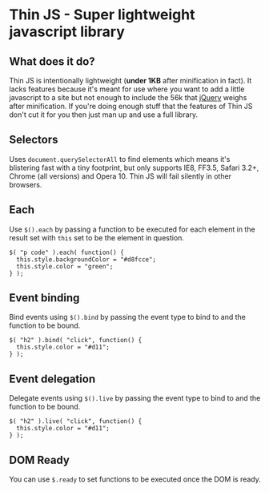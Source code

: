 Thin JS - Super lightweight javascript library
==============================================

## What does it do?

Thin JS is intentionally lightweight (**under 1KB** after minification in
fact). It lacks features because it's meant for use where you want to add a
little javascript to a site but not enough to include the 56k that [jQuery][]
weighs after minification. If you're doing enough stuff that the features of
Thin JS don't cut it for you then just man up and use a full library.

## Selectors

Uses `document.querySelectorAll` to find elements which means it's
blistering fast with a tiny footprint, but only supports IE8, FF3.5, Safari
3.2+, Chrome (all versions) and Opera 10. Thin JS will fail silently in
other browsers.

## Each

Use `$().each` by passing a function to be executed for each element in the
result set with `this` set to be the element in question.

    $( "p code" ).each( function() {
      this.style.backgroundColor = "#d8fcce";
      this.style.color = "green";
    } );

## Event binding

Bind events using `$().bind` by passing the event type to bind to and the
function to be bound.

    $( "h2" ).bind( "click", function() {
      this.style.color = "#d11";
    } );

## Event delegation

Delegate events using `$().live` by passing the event type to bind to and the
function to be bound.

    $( "h2" ).live( "click", function() {
      this.style.color = "#d11";
    } );

## DOM Ready

You can use `$.ready` to set functions to be executed once the DOM is ready.

[jQuery]: http://jquery.com
